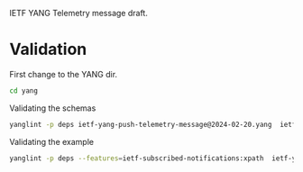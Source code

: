 IETF YANG Telemetry message draft.


# Validation

First change to the YANG dir.
```bash
cd yang
```

Validating the schemas
```bash
yanglint -p deps ietf-yang-push-telemetry-message@2024-02-20.yang  ietf-telemetry-message@2024-02-20.yang -f tree
```

Validating the example
```bash
yanglint -p deps --features=ietf-subscribed-notifications:xpath  ietf-yang-push-telemetry-message@2024-02-20.yang  ietf-telemetry-message@2024-02-20.yang ../examples/example.json
```
